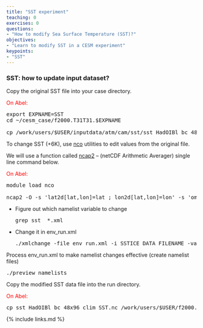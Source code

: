 ```yaml
---
title: "SST experiment"
teaching: 0
exercises: 0
questions:
- "How to modify Sea Surface Temperature (SST)?"
objectives:
- "Learn to modify SST in a CESM experiment"
keypoints:
- "SST"
---
```

### **SST**: how to update input dataset?

Copy the original SST file into your case directory.

<font color="red">On Abel:</font>

<pre>export EXPNAME=SST
cd ~/cesm_case/f2000.T31T31.$EXPNAME

cp /work/users/$USER/inputdata/atm/cam/sst/sst_HadOIBl_bc_48x96_clim_c050526.nc .
</pre>

To change SST (+6K), use [nco](http://nco.sourgeforce.net) utilities to edit values from the original file.  

We will use a function called [ncap2](http://nco.sourceforge.net/nco.html#ncap2-netCDF-Arithmetic-Processor) – (netCDF Arithmetic Averager) single line command below.

<font color="red">On Abel:</font>

<pre>module load nco

ncap2 -O -s 'lat2d[lat,lon]=lat ; lon2d[lat,lon]=lon' -s 'omask=(lat2d >= -5.0 && lat2d <= 5.0) && (lon2d >=180.0 && lon2d <= 275.0)' -s 'SST_cpl=(SST_cpl + 6.0*omask)' sst_HadOIBl_bc_48x96_clim_c050526.nc sst_HadOIBl_bc_48x96_clim_$EXPNAME.nc
</pre>

*   Figure out which namelist variable to change

    <pre>grep sst_ *.xml
    </pre>

*   Change it in env_run.xml

    <pre>./xmlchange -file env_run.xml -i SSTICE_DATA_FILENAME -val ./sst_HadOIBl_bc_48x96_clim_$EXPNAME.nc
    </pre>


Process env_run.xml to make namelist changes effective (create namelist files)

<pre>./preview_namelists
</pre>

Copy the modified SST data file into the run directory.

<font color="red">On Abel:</font>

<pre>cp sst_HadOIBl_bc_48x96_clim_SST.nc /work/users/$USER/f2000.T31T31.$EXPNAME/run/.
</pre>


{% include links.md %}

